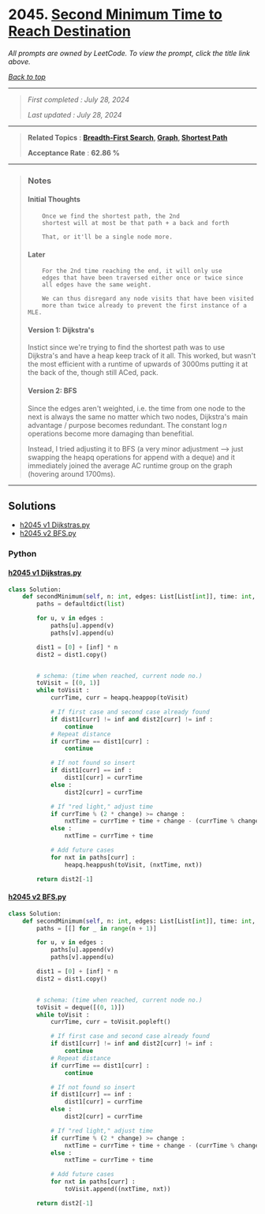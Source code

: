 # 2045. [Second Minimum Time to Reach Destination](<https://leetcode.com/problems/second-minimum-time-to-reach-destination>)

*All prompts are owned by LeetCode. To view the prompt, click the title link above.*

*[Back to top](<../README.md>)*

------

> *First completed : July 28, 2024*
>
> *Last updated : July 28, 2024*

------

> **Related Topics** : **[Breadth-First Search](<by_topic/Breadth-First Search.md>), [Graph](<by_topic/Graph.md>), [Shortest Path](<by_topic/Shortest Path.md>)**
>
> **Acceptance Rate** : **62.86 %**

------

> ### Notes
> 
> #### Initial Thoughts
> ```
>     Once we find the shortest path, the 2nd
>     shortest will at most be that path + a back and forth
> 
>     That, or it'll be a single node more.
> ```
> 
> #### Later
> ```
>     For the 2nd time reaching the end, it will only use 
>     edges that have been traversed either once or twice since 
>     all edges have the same weight.
> 
>     We can thus disregard any node visits that have been visited 
>     more than twice already to prevent the first instance of a MLE.
> ```
> 
> #### Version 1: Dijkstra's
> Instict since we're trying to find the shortest path was to use Dijkstra's and 
> have a heap keep track of it all. This worked, but wasn't the most efficient with 
> a runtime of upwards of 3000ms putting it at the back of the, though still ACed, pack.
> 
> 
> #### Version 2: BFS
> Since the edges aren't weighted, i.e. the time from one node to the next is always 
> the same no matter which two nodes, Dijkstra's main advantage / purpose becomes redundant. 
> The constant $\log{n}$ operations become more damaging than benefitial.
> 
> 
> Instead, I tried adjusting it to BFS (a very minor adjustment --> just swapping 
> the heapq operations for append with a deque) and it immediately joined the average 
> AC runtime group on the graph (hovering around 1700ms).

------

## Solutions

- [h2045 v1 Dijkstras.py](<../my-submissions/h2045 v1 Dijkstras.py>)
- [h2045 v2 BFS.py](<../my-submissions/h2045 v2 BFS.py>)
### Python
#### [h2045 v1 Dijkstras.py](<../my-submissions/h2045 v1 Dijkstras.py>)
```Python
class Solution:
    def secondMinimum(self, n: int, edges: List[List[int]], time: int, change: int) -> int:
        paths = defaultdict(list)

        for u, v in edges :
            paths[u].append(v)
            paths[v].append(u)

        dist1 = [0] + [inf] * n
        dist2 = dist1.copy()


        # schema: (time when reached, current node no.)
        toVisit = [(0, 1)]
        while toVisit :
            currTime, curr = heapq.heappop(toVisit)

            # If first case and second case already found
            if dist1[curr] != inf and dist2[curr] != inf :
                continue
            # Repeat distance
            if currTime == dist1[curr] :
                continue

            # If not found so insert
            if dist1[curr] == inf :
                dist1[curr] = currTime
            else :
                dist2[curr] = currTime

            # If "red light," adjust time
            if currTime % (2 * change) >= change :
                nxtTime = currTime + time + change - (currTime % change)
            else :
                nxtTime = currTime + time

            # Add future cases
            for nxt in paths[curr] :
                heapq.heappush(toVisit, (nxtTime, nxt))

        return dist2[-1]


```

#### [h2045 v2 BFS.py](<../my-submissions/h2045 v2 BFS.py>)
```Python
class Solution:
    def secondMinimum(self, n: int, edges: List[List[int]], time: int, change: int) -> int:
        paths = [[] for _ in range(n + 1)]

        for u, v in edges :
            paths[u].append(v)
            paths[v].append(u)

        dist1 = [0] + [inf] * n
        dist2 = dist1.copy()


        # schema: (time when reached, current node no.)
        toVisit = deque([(0, 1)])
        while toVisit :
            currTime, curr = toVisit.popleft()

            # If first case and second case already found
            if dist1[curr] != inf and dist2[curr] != inf :
                continue
            # Repeat distance
            if currTime == dist1[curr] :
                continue

            # If not found so insert
            if dist1[curr] == inf :
                dist1[curr] = currTime
            else :
                dist2[curr] = currTime

            # If "red light," adjust time
            if currTime % (2 * change) >= change :
                nxtTime = currTime + time + change - (currTime % change)
            else :
                nxtTime = currTime + time

            # Add future cases
            for nxt in paths[curr] :
                toVisit.append((nxtTime, nxt))

        return dist2[-1]


```

